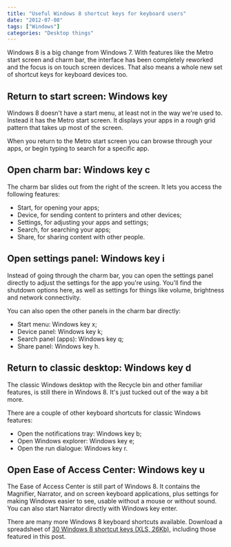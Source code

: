 ```yaml
---
title: "Useful Windows 8 shortcut keys for keyboard users"
date: "2012-07-08"
tags: ["Windows"]
categories: "Desktop things"
---
```


Windows 8 is a big change from Windows 7. With features like the Metro start screen and charm bar, the interface has been completely reworked and the focus is on touch screen devices. That also means a whole new set of shortcut keys for keyboard devices too.

## Return to start screen: Windows key

Windows 8 doesn't have a start menu, at least not in the way we're used to. Instead it has the Metro start screen. It displays your apps in a rough grid pattern that takes up most of the screen.

When you return to the Metro start screen you can browse through your apps, or begin typing to search for a specific app.

## Open charm bar: Windows key c

The charm bar slides out from the right of the screen. It lets you access the following features:

* Start, for opening your apps;
* Device, for sending content to printers and other devices;
* Settings, for adjusting your apps and settings;
* Search, for searching your apps;
* Share, for sharing content with other people.

## Open settings panel: Windows key i

Instead of going through the charm bar, you can open the settings panel directly to adjust the settings for the app you're using. You'll find the shutdown options here, as well as settings for things like volume, brightness and network connectivity.

You can also open the other panels in the charm bar directly:

* Start menu: Windows key x;
* Device panel: Windows key k;
* Search panel (apps): Windows key q;
* Share panel: Windows key h.

## Return to classic desktop: Windows key d

The classic Windows desktop with the Recycle bin and other familiar features, is still there in Windows 8. It's just tucked out of the way a bit more.

There are a couple of other keyboard shortcuts for classic Windows features:

* Open the notifications tray: Windows key b;
* Open Windows explorer: Windows key e;
* Open the run dialogue: Windows key r.

## Open Ease of Access Center: Windows key u

The Ease of Access Center is still part of Windows 8. It contains the Magnifier, Narrator, and on screen keyboard applications, plus settings for making Windows easier to see, usable without a mouse or without sound. You can also start Narrator directly with Windows key enter.

There are many more Windows 8 keyboard shortcuts available. Download a spreadsheet of [30 Windows 8 shortcut keys (XLS, 26Kb)](https://tink.uk/wp-content/uploads/2012/07/Windows-8_keyboard-shortcuts_2012-07.xls), including those featured in this post.
